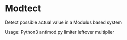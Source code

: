 # Modtect
Detect possible actual value in a Modulus based system


Usage: Python3 antimod.py limiter leftover multiplier
